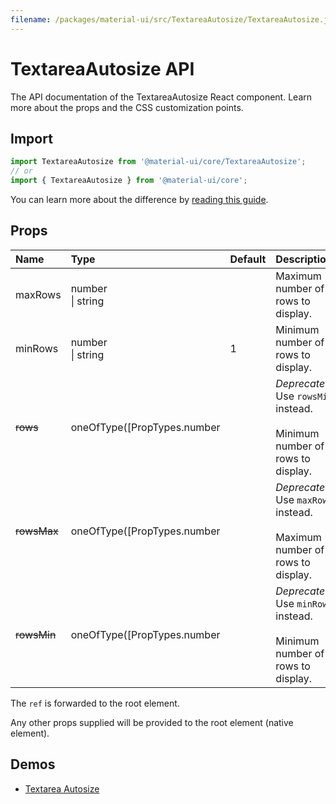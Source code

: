 ```yaml
---
filename: /packages/material-ui/src/TextareaAutosize/TextareaAutosize.js
---
```


<!--- This documentation is automatically generated, do not try to edit it. -->

# TextareaAutosize API

<p class="description">The API documentation of the TextareaAutosize React component. Learn more about the props and the CSS customization points.</p>

## Import

```js
import TextareaAutosize from '@material-ui/core/TextareaAutosize';
// or
import { TextareaAutosize } from '@material-ui/core';
```

You can learn more about the difference by [reading this guide](/guides/minimizing-bundle-size/).





## Props

| Name | Type | Default | Description |
|:-----|:-----|:--------|:------------|
| <span class="prop-name">maxRows</span> | <span class="prop-type">number<br>&#124;&nbsp;string</span> |  | Maximum number of rows to display. |
| <span class="prop-name">minRows</span> | <span class="prop-type">number<br>&#124;&nbsp;string</span> | <span class="prop-default">1</span> | Minimum number of rows to display. |
| ~~<span class="prop-name">rows</span>~~ | <span class="prop-type">oneOfType([PropTypes.number</span> |  | *Deprecated*. Use `rowsMin` instead.<br><br>Minimum number of rows to display. |
| ~~<span class="prop-name">rowsMax</span>~~ | <span class="prop-type">oneOfType([PropTypes.number</span> |  | *Deprecated*. Use `maxRows` instead.<br><br>Maximum number of rows to display. |
| ~~<span class="prop-name">rowsMin</span>~~ | <span class="prop-type">oneOfType([PropTypes.number</span> |  | *Deprecated*. Use `minRows` instead.<br><br>Minimum number of rows to display. |

The `ref` is forwarded to the root element.

Any other props supplied will be provided to the root element (native element).

## Demos

- [Textarea Autosize](/components/textarea-autosize/)

